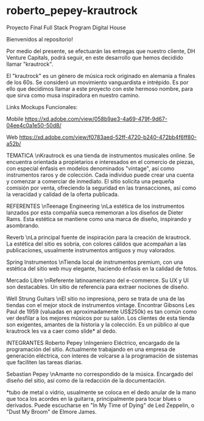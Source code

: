 # roberto_pepey-krautrock
Proyecto Final Full Stack Program Digital House

Bienvenidos al repositorio!

Por medio del presente, se efectuarán las entregas que nuestro cliente, DH Venture Capitals, podrá seguir, en este desarrollo que hemos decidido llamar "krautrock".

El "krautrock" es un género de música rock originado en alemania a finales de los 60s. Se consideró un movimiento vanguardista e intrépido. Es por ello que decidimos llamar a este proyecto con este hermoso nombre, para que sirva como musa inspiradora en nuestro camino.

Links Mockups Funcionales:

Mobile
https://xd.adobe.com/view/058b9ae3-4a69-479f-9d67-04ee4c0a1e50-50d8/

Web
https://xd.adobe.com/view/f0783aed-52ff-4720-b240-472bb4f6ff80-a52b/

TEMATICA
\nKrautrock es una tienda de instrumentos musicales online. Se encuentra orientada a propietarios e interesados en el comercio de piezas, con especial énfasis en modelos denominados "vintage", así como instrumentos raros y de colección.
Cada individuo puede crear una cuenta y comenzar a comerciar de inmediato. El sitio solicita una pequeña comisión por venta, ofreciendo la seguridad en las transacciones, así como la veracidad y calidad de la oferta publicada.

REFERENTES
\nTeenage Engineering
\nLa estética de los instrumentos lanzados por esta compañía sueca rememoran a los diseños de Dieter Rams. Esta estética se mantiene como una marca de diseño, inspirando y asombrando.

Reverb
\nLa principal fuente de inspiración para la creación de krautrock. La estética del sitio es sobria, con colores cálidos que acompañan a las publicaciones, usualmente instrumentos antíguos y muy valorados.

Spring Instrumentos
\nTienda local de instrumentos premium, con una estética del sitio web muy elegante, haciendo énfasis en la calidad de fotos.

Mercado Libre
\nReferente latinoamericano del e-commerce. Su UX y UI son destacables. Un sitio de referencia para extraer nociones de diseño.

Well Strung Guitars
\nEl sitio no impresiona, pero se trata de una de las tiendas con el mejor stock de instrumentos vintage. Encontrar Gibsons Les Paul de 1959 (valuadas en aproximadamente US$250k) es tan común como ver desfilar a los mejores músicos por su salón. Los clientes de esta tienda son exigentes, amantes de la historia y la colección. Es un público al que krautrock les va a caer como slide* al dedo.
    
INTEGRANTES
Roberto Pepey
\nIngeniero Eléctrico, encargado de la programación del sitio. Actualmente trabajando en una empresa de generación eléctrica, con interes de volcarse a la programación de sistemas que faciliten las tareas diarias.

Sebastian Pepey
\nAmante no correspondido de la música. Encargado del diseño del sitio, así como de la redacción de la documentación.

*tubo de metal o vidrio, usualmente se coloca en el dedo anular de la mano que toca los acordes en la guitarra, principalmente para tocar blues o derivados. Puede escucharse en "In My Time of Dying" de Led Zeppelin, o "Dust My Broom" de Elmore James.

